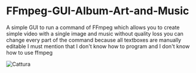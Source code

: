 # FFmpeg-GUI-Album-Art-and-Music
A simple GUI to run a command of FFmpeg which allows you to create simple video with a single image and music without quality loss
you can change every part of the command because all textboxes are manually editable
I must mention that I don't know how to program and I don't know how to use ffmpeg

![Cattura](https://github.com/Eric51238/FFmpeg-GUI-Album-Art-and-Music/assets/134111009/17c58c38-c9f4-4cc4-ba02-aa99bdcc24cb)
